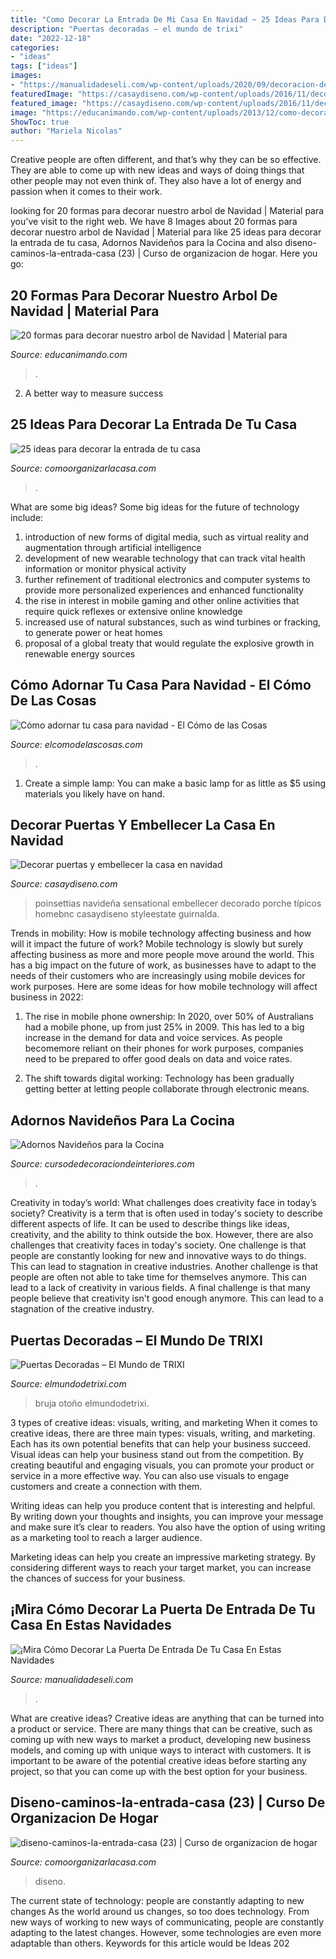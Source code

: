 ```yaml
---
title: "Como Decorar La Entrada De Mi Casa En Navidad ~ 25 Ideas Para Decorar La Entrada De Tu Casa"
description: "Puertas decoradas – el mundo de trixi"
date: "2022-12-18"
categories:
- "ideas"
tags: ["ideas"]
images:
- "https://manualidadeseli.com/wp-content/uploads/2020/09/decoracion-de-puertas-navidenas-5.jpg"
featuredImage: "https://casaydiseno.com/wp-content/uploads/2016/11/decorar-puertas-navidad-diseno-adornos.jpg"
featured_image: "https://casaydiseno.com/wp-content/uploads/2016/11/decorar-puertas-navidad-diseno-adornos.jpg"
image: "https://educanimando.com/wp-content/uploads/2013/12/como-decorar-el-arbol-de-navidad-682x1024.jpg"
ShowToc: true
author: "Mariela Nicolas"
---
```



Creative people are often different, and that’s why they can be so effective. They are able to come up with new ideas and ways of doing things that other people may not even think of. They also have a lot of energy and passion when it comes to their work.

	

		
looking for 20 formas para decorar nuestro arbol de Navidad | Material para you've visit to the right web. We have 8 Images about 20 formas para decorar nuestro arbol de Navidad | Material para like 25 ideas para decorar la entrada de tu casa, Adornos Navideños para la Cocina and also diseno-caminos-la-entrada-casa (23) | Curso de organizacion de hogar. Here you go:
		
    
## 20 Formas Para Decorar Nuestro Arbol De Navidad | Material Para

<img loading=lazy src="https://educanimando.com/wp-content/uploads/2013/12/como-decorar-el-arbol-de-navidad-682x1024.jpg" onerror="this.onerror=null;this.src='https://tse4.mm.bing.net/th?id=OIP.avoVQSm8z4B94EzpYd1sgAHaLH&amp;pid=15.1';" alt="20 formas para decorar nuestro arbol de Navidad | Material para">

_Source: educanimando.com_

>. 

	

2. A better way to measure success

    
## 25 Ideas Para Decorar La Entrada De Tu Casa

<img loading=lazy src="https://comoorganizarlacasa.com/wp-content/uploads/2017/07/25-ideas-decorar-la-entrada-casa-11.jpg" onerror="this.onerror=null;this.src='https://tse2.mm.bing.net/th?id=OIP.IA8SvztQ6MkNsDlksX6brAHaLH&amp;pid=15.1';" alt="25 ideas para decorar la entrada de tu casa">

_Source: comoorganizarlacasa.com_

>. 

	

What are some big ideas?
Some big ideas for the future of technology include: 
1) introduction of new forms of digital media, such as virtual reality and augmentation through artificial intelligence 
2) development of new wearable technology that can track vital health information or monitor physical activity 
3) further refinement of traditional electronics and computer systems to provide more personalized experiences and enhanced functionality 
4) the rise in interest in mobile gaming and other online activities that require quick reflexes or extensive online knowledge 
5) increased use of natural substances, such as wind turbines or fracking, to generate power or heat homes 
6) proposal of a global treaty that would regulate the explosive growth in renewable energy sources

    
## Cómo Adornar Tu Casa Para Navidad - El Cómo De Las Cosas

<img loading=lazy src="https://3.bp.blogspot.com/-pYEm0I6dfGs/WjG4yNDQvHI/AAAAAAAABCc/xksXZFHLYE8HSEVhvb074UVtJLDCK82ZgCLcBGAs/s1600/01f9f1d51676ebc2ce0d871c09ef9e4b.jpg" onerror="this.onerror=null;this.src='https://tse4.mm.bing.net/th?id=OIP.tmHPD_r52b9QFYqJNoWFcQHaLU&amp;pid=15.1';" alt="Cómo adornar tu casa para navidad - El Cómo de las Cosas">

_Source: elcomodelascosas.com_

>. 

	

1. Create a simple lamp: You can make a basic lamp for as little as $5 using materials you likely have on hand.

    
## Decorar Puertas Y Embellecer La Casa En Navidad

<img loading=lazy src="https://casaydiseno.com/wp-content/uploads/2016/11/decorar-puertas-navidad-diseno-adornos.jpg" onerror="this.onerror=null;this.src='https://tse4.mm.bing.net/th?id=OIP.ypWXfR3nzkthdkY09gTh-AHaKc&amp;pid=15.1';" alt="Decorar puertas y embellecer la casa en navidad">

_Source: casaydiseno.com_

>poinsettias navideña sensational embellecer decorado porche típicos homebnc casaydiseno styleestate guirnalda. 

	

Trends in mobility: How is mobile technology affecting business and how will it impact the future of work?
Mobile technology is slowly but surely affecting business as more and more people move around the world. This has a big impact on the future of work, as businesses have to adapt to the needs of their customers who are increasingly using mobile devices for work purposes. Here are some ideas for how mobile technology will affect business in 2022:
1) The rise in mobile phone ownership: In 2020, over 50% of Australians had a mobile phone, up from just 25% in 2009. This has led to a big increase in the demand for data and voice services. As people becomemore reliant on their phones for work purposes, companies need to be prepared to offer good deals on data and voice rates.

2) The shift towards digital working: Technology has been gradually getting better at letting people collaborate through electronic means.

    
## Adornos Navideños Para La Cocina

<img loading=lazy src="https://cursodedecoraciondeinteriores.com/wp-content/uploads/2017/11/Adornos-navidenos-para-la-cocina-10.jpg" onerror="this.onerror=null;this.src='https://tse1.mm.bing.net/th?id=OIP.sMC2HerGJfmSCh4pyl2nWwHaJ4&amp;pid=15.1';" alt="Adornos Navideños para la Cocina">

_Source: cursodedecoraciondeinteriores.com_

>. 

	

Creativity in today’s world: What challenges does creativity face in today’s society?
Creativity is a term that is often used in today's society to describe different aspects of life. It can be used to describe things like ideas, creativity, and the ability to think outside the box. However, there are also challenges that creativity faces in today's society. One challenge is that people are constantly looking for new and innovative ways to do things. This can lead to stagnation in creative industries. Another challenge is that people are often not able to take time for themselves anymore. This can lead to a lack of creativity in various fields. A final challenge is that many people believe that creativity isn't good enough anymore. This can lead to a stagnation of the creative industry.

    
## Puertas Decoradas – El Mundo De TRIXI

<img loading=lazy src="http://elmundodetrixi.com/wp-content/uploads/2015/05/DSC_2297.jpg" onerror="this.onerror=null;this.src='https://tse1.mm.bing.net/th?id=OIP.OhMm4H9qs-mjM4ZbhYxbVQHaNK&amp;pid=15.1';" alt="Puertas Decoradas – El Mundo de TRIXI">

_Source: elmundodetrixi.com_

>bruja otoño elmundodetrixi. 

	

3 types of creative ideas: visuals, writing, and marketing
When it comes to creative ideas, there are three main types: visuals, writing, and marketing. Each has its own potential benefits that can help your business succeed.
Visual ideas can help your business stand out from the competition. By creating beautiful and engaging visuals, you can promote your product or service in a more effective way. You can also use visuals to engage customers and create a connection with them.

Writing ideas can help you produce content that is interesting and helpful. By writing down your thoughts and insights, you can improve your message and make sure it’s clear to readers. You also have the option of using writing as a marketing tool to reach a larger audience.

Marketing ideas can help you create an impressive marketing strategy. By considering different ways to reach your target market, you can increase the chances of success for your business.

    
## ¡Mira Cómo Decorar La Puerta De Entrada De Tu Casa En Estas Navidades

<img loading=lazy src="https://manualidadeseli.com/wp-content/uploads/2020/09/decoracion-de-puertas-navidenas-5.jpg" onerror="this.onerror=null;this.src='https://tse3.mm.bing.net/th?id=OIP.8ko_xrPmqJiTZoy7UGADnQHaJ4&amp;pid=15.1';" alt="¡Mira Cómo Decorar La Puerta De Entrada De Tu Casa En Estas Navidades">

_Source: manualidadeseli.com_

>. 

	

What are creative ideas?
Creative ideas are anything that can be turned into a product or service. There are many things that can be creative, such as coming up with new ways to market a product, developing new business models, and coming up with unique ways to interact with customers. It is important to be aware of the potential creative ideas before starting any project, so that you can come up with the best option for your business.

    
## Diseno-caminos-la-entrada-casa (23) | Curso De Organizacion De Hogar

<img loading=lazy src="http://comoorganizarlacasa.com/wp-content/uploads/2017/07/diseno-caminos-la-entrada-casa-23.jpg" onerror="this.onerror=null;this.src='https://tse2.mm.bing.net/th?id=OIP.9GFwc6n-s9yZg2yfA_yQqQHaJ4&amp;pid=15.1';" alt="diseno-caminos-la-entrada-casa (23) | Curso de organizacion de hogar">

_Source: comoorganizarlacasa.com_

>diseno. 

	

The current state of technology: people are constantly adapting to new changes
As the world around us changes, so too does technology. From new ways of working to new ways of communicating, people are constantly adapting to the latest changes. However, some technologies are even more adaptable than others. Keywords for this article would be Ideas 202
